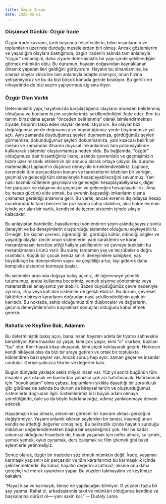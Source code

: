 ```yaml
---
title: Özgür İnsan
date: 2025-05-01
---
```


### Düşünsel Günlük: Özgür İrade

Özgür irade kavramı, tarih boyunca felsefecilerin, bilim insanlarının ve toplumların üzerinde durduğu meselelerden biri olmuş. Ancak gözlemlerim ve yaşadığım olaylara baktığımda, özgür iradenin aslında tam anlamıyla "özgür" olmadığını, daha ziyade deterministik bir yapı içinde şekillendiğini görmek mümkün oldu. Bu durumun, hayatın doğasından kaynaklanan dinamik yapıdan ileri geldiğini görüyorum. Hayatın bu dinamizmine, bu sınırsız olaylar zincirine tam anlamıyla adapte olamıyor, onun hızına yetişemiyoruz ve bu da bizi birçok konuda geride bırakıyor. Bu gerilik en nihayetinde de bizi seçim yapıyormuş algısına itiyor.

### Özgür Olan Varlık

Deterministik yapı, hayatımızda karşılaştığımız olayların önceden belirlenmiş olduğunu ve bunların bizim seçimlerimizi şekillendirdiğini ifade eder. Ben bu tanımı biraz daha açarak "önceden belirlenmiş" olarak isimlendirmekten ziyade, birbirini takip eden olaylar demek istiyorum. Bu olaylar bizi doğduğumuz yerde doğmamıza ve büyüdüğümüz yerde büyümemize yol açtı. Aynı zamanda duyduğumuz şeyleri duymamıza, gördüğümüz şeyleri görmemize, dokunduğumuz şeyleri dokunmamıza, yani kısacası belirli bir mekan ve zamandan itibaren duyusal imkanlarımızı tam potansiyalinde kullanarak sistemler oluşturmamıza neden oldu. Bu bağlamda, "özgür" olduğumuza dair hissettiğimiz inanç, aslında çevremizin ve geçmişimizin bizim üzerimizdeki etkilerinin bir sonucu olarak ortaya çıkıyor. Bu durumu matematikçi Laplace'ın düşünce deneyi ile örneklendirebiliriz. Laplace, evrendeki tüm parçacıkların konum ve hareketlerini bilebilen bir varlığın, geçmişi ve geleceği tüm detaylarıyla hesaplayabileceğini savunmuş. Yani nasıl kozmik kütlelerin geçmişini ve geleceğini hesaplayabiliyorsak, diğer her parçacık ve dalganın da geçmişini ve geleceğini hesaplayabiliriz. Ama bu hesap gücünü elde etmek, bu evrenin kapsadığı imkanların dışına çıkmamız gerektiği anlamına gelir. Bu varlık, ancak evrenin dışındaysa hesap mümkündür ki tanrı benzeri bir pozisyona sahip olabilsin, aksi halde evrenin içinde yer alan bir varlık, kendisini de içeren sistemin içinde sıkışıp kalacaktır.

Bu anlayıştan hareketle, hayatlarımızı yönlendiren şeyin aslında sayısız sonlu deneyim ve bu deneyimlerin oluşturduğu sistemler olduğunu söyleyebiliriz. Örneğin, bir kişinin çevresi, öğrendiği dil, gördüğü kültür, edindiği bilgiler ve yaşadığı olaylar zinciri onun sistemlerini yani karakterini ve karar mekanizmasını tecrübe ettiği haliyle şekillendirir ve çevreye tepkisini bu mekanizmanın ürünü verir. Bu süreç tamamen yaş ve tecrübelerle doğru orantılıdır. Küçük bir çocuk henüz sınırlı deneyimlere sahipken, yaş büyüdükçe bu deneyimlerin sayısı ve çeşitliliği artar, kişi giderek daha kompleks sistemler kurmaya başlar.

Bu sistemler arasında doğaya bakış açımız, dil öğrenmeye yönelik tutumumuz, araba kullanma becerimiz, yemek pişirme yöntemimiz veya matematiksel anlayışımız yer alabilir. Bazen büyüdüğümüz çevre nedeniyle ayrımcı, ırkçı veya katı dini sistemler de geliştirebiliriz. Bu durum, çevresel faktörlerin bireyin kararlarını doğrudan nasıl şekillendirdiğinin açık bir kanıtıdır. Bu noktada, sahip olduğumuz tüm düşünceler ve değerlerin, geçmiş deneyimlerimizin kaçınılmaz sonuçları olduğunu kabul etmek gerekir.

### Rahatla ve Keyfine Bak, Adamım

Bu deterministik bakış açısı, bana insan hayatını adeta bir tiyatro sahnesine benzetiyor. Kimi insanlar az yaşar, kimi çok yaşar; kimi "o" olurken, bazıları "bu" olur. Kimi hayatı kitap okuyarak, kimi çiçek koklayarak geçirir. Herkesin kendi hikâyesi olsa da bizi bir araya getiren ve ortak bir toplulukta köklendiren bazı şeyler var. Ancak sonuç hep aynı: zaman geçer ve insanlar unutulur. Geriye yalnızca fikirler ve değerler kalır.

Bugün dünyada yaklaşık sekiz milyar insan var. Yüz yıl sonra bugünün tüm insanları yok olacak ve bunlardan yalnızca çok azı hatırlanacak. Hatırlanmak için "büyük adam" olma çabası, toplumların sıklıkla dayattığı bir zorunluluk gibi görünse de aslında bu durum da bireysel tercih ve oluşturduğumuz sistemlerle doğrudan ilgili. Sistemlerimiz bizi büyük adam olmaya yönelttiğinde, öyle ya da böyle hatırlanacağız, adımız yankılanmaya devam edecek.

Hayatımızın kısa olması, anlamının göreceli bir kavram olması gerçeğini değiştirmiyor. Yaşamı anlamlı kıldıran şeylerden bir tanesi, insanoğlunun kendisine atfettiği değerler olmuş hep. Bu belirsizlik içinde hayatın sunduğu imkânları değerlendirmekten başka bir seçeneğimiz yok. Her ne kadar anlamsız olduğunu hissetsek de, hayatı yaşamak için nefes almak, su içmek, yemek yemek, oyun oynamak, ders çalışmak ve film izlemek gibi basit eylemlerle yetinmeliyiz.

Sonuç olarak, özgür bir iradeden söz etmek mümkün değil. İrade, yaşamın karmaşık yapısının bir parçasıdır ve tüm kararlarımız bu karmaşıklık içinde şekillenmektedir. Bu kabul, hayatın değerini azaltmaz; aksine onu daha gerçekçi ve merak uyandırıcı yapar. Bu yüzden takmayalım ve keyfimize bakalım.

“Hayat kısa ve karmaşık, kimse ne yapılacağını bilmiyor. O yüzden fazla bir şey yapma. Rahat ol, arkadaşlarınla takıl ve mümkün olduğunca kendine ve başkalarına dürüst ol—-yani sakin kal.” -- Dudely Lama

